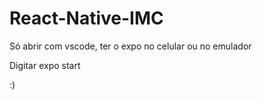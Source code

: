 # React-Native-IMC

Só abrir com vscode, ter o expo no celular ou no emulador

Digitar expo start


:)
